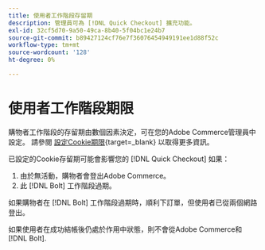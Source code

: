 ```yaml
---
title: 使用者工作階段存留期
description: 管理員可為 [!DNL Quick Checkout] 擴充功能。
exl-id: 32cf5d70-9a50-49ca-8b40-5f04bc1e24b7
source-git-commit: b89427124cf76e7f36076454949191ee1d88f52c
workflow-type: tm+mt
source-wordcount: '128'
ht-degree: 0%

---
```


# 使用者工作階段期限

購物者工作階段的存留期由數個因素決定，可在您的Adobe Commerce管理員中設定。 請參閱 [設定Cookie期限](https://experienceleague.adobe.com/docs/commerce-admin/customers/customer-accounts/configure/customer-online-options.html){target=_blank} 以取得更多資訊。

已設定的Cookie存留期可能會影響您的 [!DNL Quick Checkout] 如果：

1. 由於無活動，購物者會登出Adobe Commerce。
1. 此 [!DNL Bolt] 工作階段過期。

如果購物者在 [!DNL Bolt] 工作階段過期時，順利下訂單，但使用者已從兩個網路登出。

如果使用者在成功結帳後仍處於作用中狀態，則不會從Adobe Commerce和 [!DNL Bolt].
